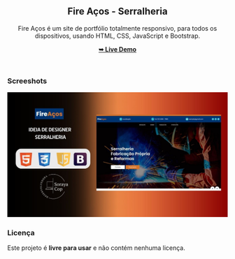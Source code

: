 <div align="center">

<h2 align="center">Fire Aços - Serralheria</h2>

Fire Aços é um site de portfólio totalmente responsivo, para todos os dispositivos, usando HTML, CSS, JavaScript e Bootstrap.  

<a href="https://sorayacop.github.io/fire-acos/"><strong>➥ Live Demo</strong></a>

 </div>

<br />
 

### Screeshots

![Fit Food Desktop Demo](./readme-images/desktop-demo.jpg "Desktop Demo")

### Licença

Este projeto é **livre para usar** e não contém nenhuma licença.
